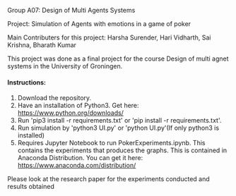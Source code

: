 Group A07: Design of Multi Agents Systems

Project: Simulation of Agents with emotions in a game of poker

Main Contributers for this project: Harsha Surender, Hari Vidharth, Sai Krishna, Bharath Kumar

This project was done as a final project for the course Design of multi agnet systems in the University of Groningen.

#### Instructions:

1. Download the repository.
2. Have an installation of Python3. Get here: https://www.python.org/downloads/
3. Run 'pip3 install -r requirements.txt' or 'pip install -r requirements.txt'.
4. Run simulation by 'python3 UI.py' or 'python UI.py'(If only python3 is installed)
5. Requires Jupyter Notebook to run PokerExperiments.ipynb. This contains the experiments that produces the graphs. This is contained in Anaconda Distribution. You can get it here: https://www.anaconda.com/distribution/

Please look at the research paper for the experiments conducted and results obtained
